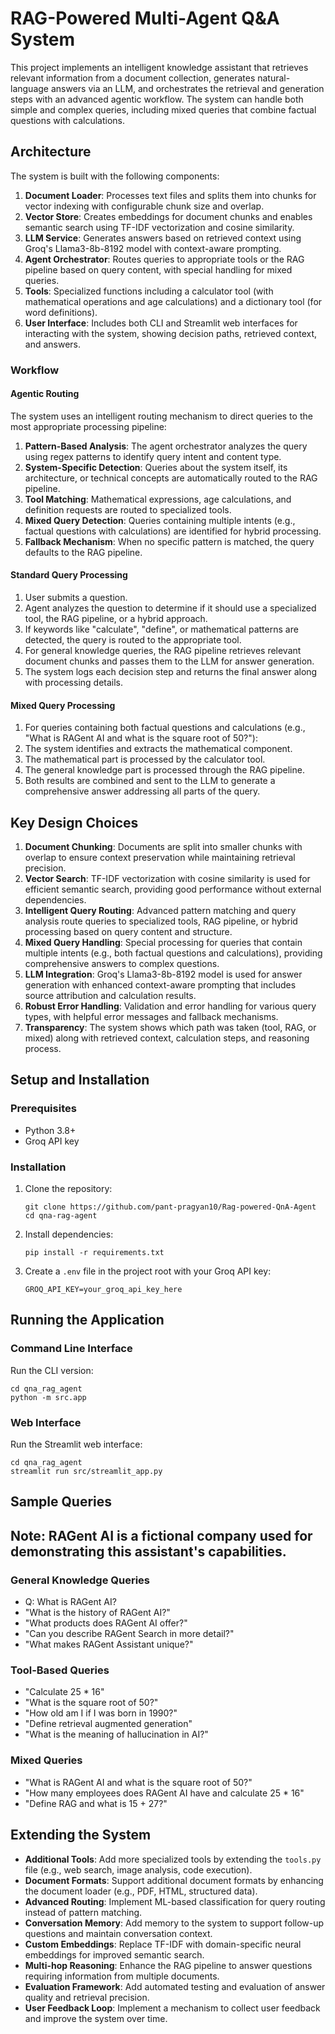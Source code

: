 # RAG-Powered Multi-Agent Q&A System

This project implements an intelligent knowledge assistant that retrieves relevant information from a document collection, generates natural-language answers via an LLM, and orchestrates the retrieval and generation steps with an advanced agentic workflow. The system can handle both simple and complex queries, including mixed queries that combine factual questions with calculations.

## Architecture

The system is built with the following components:

1. **Document Loader**: Processes text files and splits them into chunks for vector indexing with configurable chunk size and overlap.
2. **Vector Store**: Creates embeddings for document chunks and enables semantic search using TF-IDF vectorization and cosine similarity.
3. **LLM Service**: Generates answers based on retrieved context using Groq's Llama3-8b-8192 model with context-aware prompting.
4. **Agent Orchestrator**: Routes queries to appropriate tools or the RAG pipeline based on query content, with special handling for mixed queries.
5. **Tools**: Specialized functions including a calculator tool (with mathematical operations and age calculations) and a dictionary tool (for word definitions).
6. **User Interface**: Includes both CLI and Streamlit web interfaces for interacting with the system, showing decision paths, retrieved context, and answers.

### Workflow

#### Agentic Routing
The system uses an intelligent routing mechanism to direct queries to the most appropriate processing pipeline:

1. **Pattern-Based Analysis**: The agent orchestrator analyzes the query using regex patterns to identify query intent and content type.
2. **System-Specific Detection**: Queries about the system itself, its architecture, or technical concepts are automatically routed to the RAG pipeline.
3. **Tool Matching**: Mathematical expressions, age calculations, and definition requests are routed to specialized tools.
4. **Mixed Query Detection**: Queries containing multiple intents (e.g., factual questions with calculations) are identified for hybrid processing.
5. **Fallback Mechanism**: When no specific pattern is matched, the query defaults to the RAG pipeline.

#### Standard Query Processing
1. User submits a question.
2. Agent analyzes the question to determine if it should use a specialized tool, the RAG pipeline, or a hybrid approach.
3. If keywords like "calculate", "define", or mathematical patterns are detected, the query is routed to the appropriate tool.
4. For general knowledge queries, the RAG pipeline retrieves relevant document chunks and passes them to the LLM for answer generation.
5. The system logs each decision step and returns the final answer along with processing details.

#### Mixed Query Processing
1. For queries containing both factual questions and calculations (e.g., "What is RAGent AI and what is the square root of 50?"):
2. The system identifies and extracts the mathematical component.
3. The mathematical part is processed by the calculator tool.
4. The general knowledge part is processed through the RAG pipeline.
5. Both results are combined and sent to the LLM to generate a comprehensive answer addressing all parts of the query.

## Key Design Choices

1. **Document Chunking**: Documents are split into smaller chunks with overlap to ensure context preservation while maintaining retrieval precision.
2. **Vector Search**: TF-IDF vectorization with cosine similarity is used for efficient semantic search, providing good performance without external dependencies.
3. **Intelligent Query Routing**: Advanced pattern matching and query analysis route queries to specialized tools, RAG pipeline, or hybrid processing based on query content and structure.
4. **Mixed Query Handling**: Special processing for queries that contain multiple intents (e.g., both factual questions and calculations), providing comprehensive answers to complex questions.
5. **LLM Integration**: Groq's Llama3-8b-8192 model is used for answer generation with enhanced context-aware prompting that includes source attribution and calculation results.
6. **Robust Error Handling**: Validation and error handling for various query types, with helpful error messages and fallback mechanisms.
7. **Transparency**: The system shows which path was taken (tool, RAG, or mixed) along with retrieved context, calculation steps, and reasoning process.

## Setup and Installation

### Prerequisites

- Python 3.8+
- Groq API key

### Installation

1. Clone the repository:
   ```
   git clone https://github.com/pant-pragyan10/Rag-powered-QnA-Agent
   cd qna-rag-agent
   ```

2. Install dependencies:
   ```
   pip install -r requirements.txt
   ```

3. Create a `.env` file in the project root with your Groq API key:
   ```
   GROQ_API_KEY=your_groq_api_key_here
   ```

## Running the Application

### Command Line Interface

Run the CLI version:

```
cd qna_rag_agent
python -m src.app
```

### Web Interface

Run the Streamlit web interface:

```
cd qna_rag_agent
streamlit run src/streamlit_app.py
```

## Sample Queries

## Note: RAGent AI is a fictional company used for demonstrating this assistant's capabilities.
### General Knowledge Queries 

- Q: What is RAGent AI?
- "What is the history of RAGent AI?"
- "What products does RAGent AI offer?"
- "Can you describe RAGent Search in more detail?"
- "What makes RAGent Assistant unique?"

### Tool-Based Queries
- "Calculate 25 * 16"
- "What is the square root of 50?"
- "How old am I if I was born in 1990?"
- "Define retrieval augmented generation"
- "What is the meaning of hallucination in AI?"

### Mixed Queries
- "What is RAGent AI and what is the square root of 50?"
- "How many employees does RAGent AI have and calculate 25 * 16"
- "Define RAG and what is 15 + 27?"

## Extending the System

- **Additional Tools**: Add more specialized tools by extending the `tools.py` file (e.g., web search, image analysis, code execution).
- **Document Formats**: Support additional document formats by enhancing the document loader (e.g., PDF, HTML, structured data).
- **Advanced Routing**: Implement ML-based classification for query routing instead of pattern matching.
- **Conversation Memory**: Add memory to the system to support follow-up questions and maintain conversation context.
- **Custom Embeddings**: Replace TF-IDF with domain-specific neural embeddings for improved semantic search.
- **Multi-hop Reasoning**: Enhance the RAG pipeline to answer questions requiring information from multiple documents.
- **Evaluation Framework**: Add automated testing and evaluation of answer quality and retrieval precision.
- **User Feedback Loop**: Implement a mechanism to collect user feedback and improve the system over time.
